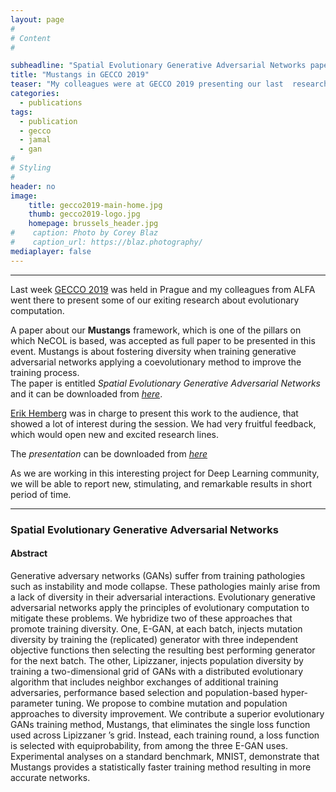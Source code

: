 ```yaml
---
layout: page
#
# Content
#

subheadline: "Spatial Evolutionary Generative Adversarial Networks paper presented in GECCO 2019"
title: "Mustangs in GECCO 2019"
teaser: "My colleagues were at GECCO 2019 presenting our last  research about evolutionary computing, including of course, Mustangs."
categories:
  - publications
tags:
  - publication
  - gecco
  - jamal
  - gan
#
# Styling
#
header: no
image: 
    title: gecco2019-main-home.jpg
    thumb: gecco2019-logo.jpg
    homepage: brussels_header.jpg
#    caption: Photo by Corey Blaz
#    caption_url: https://blaz.photography/
mediaplayer: false
---
```







****

Last week [GECCO 2019](https://gecco-2019.sigevo.org/ "GECCO 2019") was held in Prague and my colleagues from ALFA went there to present some of our exiting research about evolutionary computation.


A paper about our **Mustangs** framework, which is one of the pillars on which NeCOL is based, was accepted as full paper to be presented in this event.
Mustangs is about fostering diversity when training generative adversarial networks applying a coevolutionary method to improve the training process.   
The paper is entitled *Spatial Evolutionary Generative Adversarial Networks* and it can be downloaded from [*here*](http://alfagroup.csail.mit.edu/sites/default/files/documents/2019Spatial_Evolutionary_Generative_Adversarial_Networks.pdf "FULL PAPER").  

[Erik Hemberg](https://alfagroup.csail.mit.edu/erik "Erik") was in charge to present this work to the audience, that showed a lot of interest during the session.  We had very fruitful feedback, which would open new and excited research lines.

The *presentation* can be downloaded from [*here*](https://jamaltoutouh.github.io/downloads/GECCO-2019-Mustangs.pdf)

As we are working in this interesting project for Deep Learning community, we will be able to report new, stimulating, and remarkable results in short period of time.


---

### Spatial Evolutionary Generative Adversarial Networks
#### Abstract
Generative adversary networks (GANs) suffer from training pathologies such as instability and mode collapse. These pathologies mainly arise from a lack of diversity in their adversarial interactions. Evolutionary generative adversarial networks apply the principles of evolutionary computation to mitigate these problems. We hybridize two of these approaches that promote training diversity. One, E-GAN, at each batch, injects mutation diversity by training the (replicated) generator with three independent objective functions then selecting the resulting best performing generator for the next batch. The other, Lipizzaner, injects population diversity by training a two-dimensional grid of GANs with a distributed evolutionary algorithm that includes neighbor exchanges of additional training adversaries, performance based selection and population-based hyper-parameter tuning. We propose to combine mutation and population approaches to diversity improvement. We contribute a superior evolutionary GANs training method, Mustangs, that eliminates the single loss function used across Lipizzaner ’s grid. Instead, each training round, a loss function is selected with equiprobability, from among the three E-GAN uses. Experimental analyses on a standard benchmark, MNIST, demonstrate that Mustangs provides a statistically faster training method resulting in more accurate networks.




 
